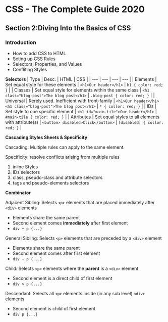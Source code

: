 # CSS - The Complete Guide 2020

## Section 2:Diving Into the Basics of CSS

### Introduction

- How to add CSS to HTML
- Seting up CSS Rules
- Selectors, Properties, and Values
- Confliting Styles


**Selectors**
| Type | Desc. | HTML | CSS |
| --- | --- | --- | --- |
| Elements | Set equal style for these elements | `<h1>Our header</h1>` | `h1 { color: red; }` |
| Classes | Set equal style for elements within the same class | `<h1 class="blog-post">The blog post</h1>` | `.blog-post { color: red; }` |
| Universal | Rerely used. Inefficient with front-family | `<h1>Our header</h1> <h1 class="blog-post">The blog post</h1>` | `* { collor: red; }` |
| IDs | Set style to one specific element | `<h1 id="main-tile">Our header</h1>` | `#main-tile { color: red; }` |
| Attributes | Set equal styles to all elements with attribute(s) | `<button> disabled>Click</button>` | `[disabled] { collor: red; }` |

**Cascading Styles Sheets & Specificity**

Cascading: Multiple rules can apply to the same element.

Specificity: resolve conflicts arising from multiple rules
1. inline Styles
2. IDs selectors
3. class, pseudo-class and attribute selectors
4. tags and pseudo-elements selectors

**Combinator**

Adjacent Sibling: Selects `<p>` elements that are placed immediately after `<div>` elements
- Elements share the same parent
- Second element comes __immediately__ after first element
- `div + p {...}`

General Sibling: Selects `<p>` elements that are preceded by a `<div>` element
- Elements share the same parent
- Second element comes after first element
- `div ~ p {...}`

Child: Selects `<p>` elements where the __parent__ is a `<div>` element
- Second element is a direct child of first element
- `div > p {...}`

Descendant: Selects all `<p>` elements inside (in any sub level) `<div>` elements
- Second element is child of first element
- `div p {...}`
